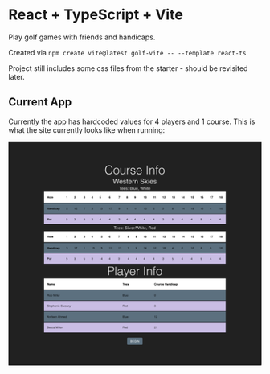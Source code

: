 # React + TypeScript + Vite

Play golf games with friends and handicaps.

Created via `npm create vite@latest golf-vite -- --template react-ts`

Project still includes some css files from the starter - should be revisited later.

## Current App
Currently the app has hardcoded values for 4 players and 1 course. This is what the site currently looks like when running:

![original](./screenshots/original.png)
